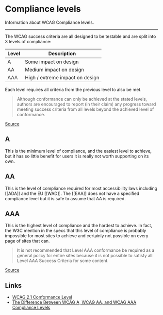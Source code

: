 # Compliance levels

Information about WCAG Compliance levels.

---

The WCAG success criteria are all designed to be testable and are split into 3 levels of compliance:

| Level| Description                     |
| ---- | --------------------------------|
| A    | Some impact on design           |
| AA   | Medium impact on design         |
| AAA  | High / extreme impact on design |

Each level requires all criteria from the previous level to also be met.

> Although conformance can only be achieved at the stated levels, authors are encouraged to report (in their claim) any progress toward meeting success criteria from all levels beyond the achieved level of conformance.

[Source](https://www.w3.org/TR/WCAG21/#conformance)

## A

This is the minimum level of compliance, and the easiest level to achieve, but it has so little benefit for users it is really not worth supporting on its own.

## AA

This is the level of compliance required for most accessibility laws including [[ADA]] and the EU [[WAD]]. The [[EAA]] does not have a specified compliance level but it is safe to assume that AA is required.

## AAA

This is the highest level of compliance and the hardest to achieve. In fact, the W3C mention in the specs that this level of compliance is probably impossible for most sites to achieve and certainly not possible on every page of sites that can.

> It is not recommended that Level AAA conformance be required as a general policy for entire sites because it is not possible to satisfy all Level AAA Success Criteria for some content.

[Source](https://www.w3.org/TR/WCAG21/#conformance)

## Links

- [WCAG 2.1 Conformance Level](https://www.w3.org/TR/WCAG21/#conformance-reqs)
- [The Difference Between WCAG A, WCAG AA, and WCAG AAA Compliance Levels](https://monsido.com/platform/web-accessibility/wcag#sppb-addon-wrapper-1613749814365)